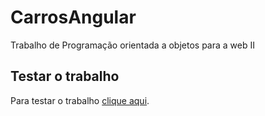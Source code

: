 # CarrosAngular

Trabalho de Programação orientada a objetos para a web II

## Testar o trabalho

Para testar o trabalho [clique aqui](https://github.com/angular/angular-cli).
